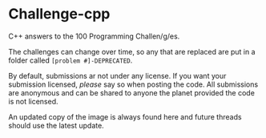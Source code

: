 Challenge-cpp
=============

C++ answers to the 100 Programming Challen/g/es.

The challenges can change over time, so any that are replaced are put in a folder called ```[problem #]-DEPRECATED```.

By default, submissions ar not under any license.
If you want your submission licensed, _please_ say so when posting the code.
All submissions are anonymous and can be shared to anyone the planet provided the code is not licensed.

An updated copy of the image is always found here and future threads should use the latest update.
